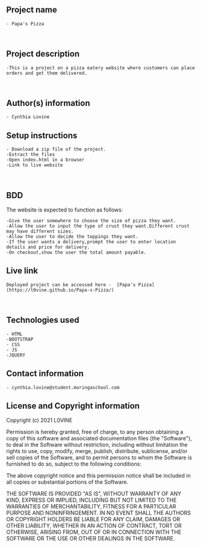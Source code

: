 ## Project name
    - Papa's Pizza
​
## Project description
    -This is a project on a pizza eatery website where customers can place orders and get them delivered.
​
## Author(s) information
    - Cynthia Lovine
  
## Setup instructions
    - Download a zip file of the project.
    -Extract the files
    -Open index.html in a browser
    -Link to live website

​
## BDD
    
​The website is expected to function as follows:

    -Give the user somewhere to choose the size of pizza they want.
    -Allow the user to input the type of crust they want.Different crust may have different sizes.
    -Allow the user to decide the toppings they want.
    -If the user wants a delivery,prompt the user to enter location details and price for delivery.
    -On checkout,show the user the total amount payable.
## Live link
    Deployed project can be accessed here -  [Papa's Pizza](https://l0vine.github.io/Papa-s-Pizza/)
​
## Technologies used
    - HTML
    -BOOTSTRAP
    - CSS
    - JS
    -JQUERY
## Contact information
    - cynthia.lovine@student.moringaschool.com
  
## License and Copyright information
    
Copyright (c) 2021 L0VINE

Permission is hereby granted, free of charge, to any person obtaining a copy
of this software and associated documentation files (the "Software"), to deal
in the Software without restriction, including without limitation the rights
to use, copy, modify, merge, publish, distribute, sublicense, and/or sell
copies of the Software, and to permit persons to whom the Software is
furnished to do so, subject to the following conditions:

The above copyright notice and this permission notice shall be included in all
copies or substantial portions of the Software.

THE SOFTWARE IS PROVIDED "AS IS", WITHOUT WARRANTY OF ANY KIND, EXPRESS OR
IMPLIED, INCLUDING BUT NOT LIMITED TO THE WARRANTIES OF MERCHANTABILITY,
FITNESS FOR A PARTICULAR PURPOSE AND NONINFRINGEMENT. IN NO EVENT SHALL THE
AUTHORS OR COPYRIGHT HOLDERS BE LIABLE FOR ANY CLAIM, DAMAGES OR OTHER
LIABILITY, WHETHER IN AN ACTION OF CONTRACT, TORT OR OTHERWISE, ARISING FROM,
OUT OF OR IN CONNECTION WITH THE SOFTWARE OR THE USE OR OTHER DEALINGS IN THE
SOFTWARE.
